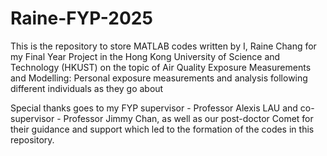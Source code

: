# Raine-FYP-2025
This is the repository to store MATLAB codes written by I, Raine Chang for my Final Year Project in the Hong Kong University of Science and Technology (HKUST) on the topic of Air Quality Exposure Measurements and Modelling: Personal exposure measurements and analysis following different individuals as they go about

Special thanks goes to my FYP supervisor - Professor Alexis LAU and co-supervisor - Professor Jimmy Chan, as well as our post-doctor Comet for their guidance and support which led to the formation of the codes in this repository.

